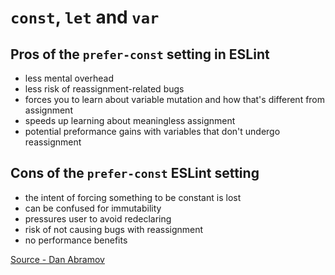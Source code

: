 # `const`, `let` and `var`

## Pros of the `prefer-const` setting in ESLint

* less mental overhead
* less risk of reassignment-related bugs
* forces you to learn about variable mutation and how that's different from assignment
* speeds up learning about meaningless assignment 
* potential preformance gains with variables that don't undergo reassignment

## Cons of the `prefer-const` ESLint setting

* the intent of forcing something to be constant is lost
* can be confused for immutability
* pressures user to avoid redeclaring
* risk of not causing bugs with reassignment
* no performance benefits

[Source - Dan Abramov](https://overreacted.io/on-let-vs-const/)
